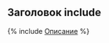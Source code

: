 ## Заголовок include

<!-- [ссылка на файл не в toc.yaml](./aboba-not-in-toc.md) -->

{% include [Описание](./_includes/test.md) %}